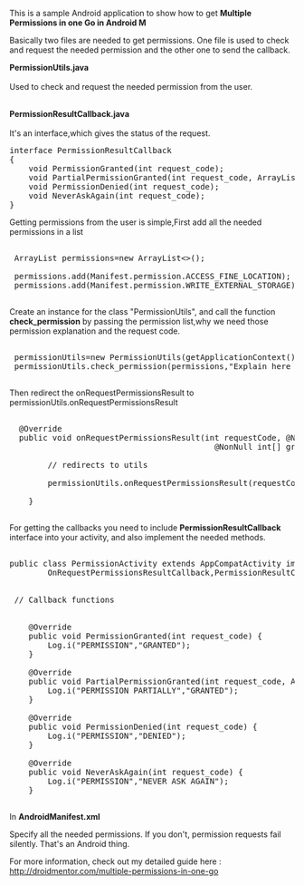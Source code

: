 
This is a sample Android application to show how to get <B> Multiple Permissions in one Go in Android M</B>

Basically two files are needed to get permissions. One file is used to check and request the needed permission 
and the other one to send the callback.

<b>PermissionUtils.java</b> <br><br> Used to check and request the needed permission from the user.<br><br>

<b>PermissionResultCallback.java</b> <br><br> It's an interface,which gives the status of the request.

<pre>
interface PermissionResultCallback
{
    void PermissionGranted(int request_code);
    void PartialPermissionGranted(int request_code, ArrayList<String> granted_permissions);
    void PermissionDenied(int request_code);
    void NeverAskAgain(int request_code);
}
</pre>

Getting permissions from the user is simple,First add all the needed permissions in a list

<pre>

 ArrayList<String> permissions=new ArrayList<>();

 permissions.add(Manifest.permission.ACCESS_FINE_LOCATION);
 permissions.add(Manifest.permission.WRITE_EXTERNAL_STORAGE);
 
</pre>

Create an instance for the class "PermissionUtils", and call the function <b>check_permission</b> by passing the 
permission list,why we need those permission explanation and the request code.

<pre>

 permissionUtils=new PermissionUtils(getApplicationContext());
 permissionUtils.check_permission(permissions,"Explain here why the app needs permissions",1);
 
</pre>

Then redirect the onRequestPermissionsResult to permissionUtils.onRequestPermissionsResult

<pre>

  @Override
  public void onRequestPermissionsResult(int requestCode, @NonNull String[] permissions,
                                           @NonNull int[] grantResults) {

        // redirects to utils

        permissionUtils.onRequestPermissionsResult(requestCode,permissions,grantResults);

    }

</pre>

For getting the callbacks you need to include <b>PermissionResultCallback</b> interface into your activity,
and also implement the needed methods.

<pre>

public class PermissionActivity extends AppCompatActivity implements
        OnRequestPermissionsResultCallback,PermissionResultCallback


 // Callback functions


    @Override
    public void PermissionGranted(int request_code) {
        Log.i("PERMISSION","GRANTED");
    }

    @Override
    public void PartialPermissionGranted(int request_code, ArrayList<String> granted_permissions) {
        Log.i("PERMISSION PARTIALLY","GRANTED");
    }

    @Override
    public void PermissionDenied(int request_code) {
        Log.i("PERMISSION","DENIED");
    }

    @Override
    public void NeverAskAgain(int request_code) {
        Log.i("PERMISSION","NEVER ASK AGAIN");
    }
    
</pre>

In <b>AndroidManifest.xml</b><br>

Specify all the needed permissions. If you don't, permission requests fail silently. That's an Android thing.

For more information, check out my detailed guide here : http://droidmentor.com/multiple-permissions-in-one-go

